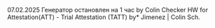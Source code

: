 07.02.2025 Генератор остановлен на 1 час by Colin
Checker HW for Attestation(ATT) - Trial Attestation (TATT) by* Jimenez | Colin Sch.

